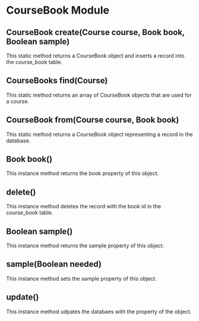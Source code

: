 CourseBook Module
=================

CourseBook create(Course course, Book book, Boolean sample)
-----------------------------------------------------------
This static method returns a CourseBook object and inserts a record into the
course\_book table.

CourseBooks find(Course)
------------------------
This static method returns an array of CourseBook objects that are used for a
course.

CourseBook from(Course course, Book book)
-----------------------------------------
This static method returns a CourseBook object representing a record in the
database.

Book book()
-----------
This instance method returns the book property of this object.

delete()
--------
This instance method deletes the record with the book id in the course\_book
table.

Boolean sample()
----------------
This instance method returns the sample property of this object.

sample(Boolean needed)
----------------------
This instance method sets the sample property of this object.

update()
--------
This instance method udpates the databaes with the property of the object.
